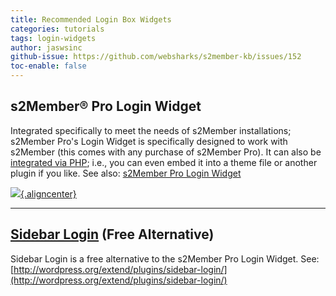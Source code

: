 ```yaml
---
title: Recommended Login Box Widgets
categories: tutorials
tags: login-widgets
author: jaswsinc
github-issue: https://github.com/websharks/s2member-kb/issues/152
toc-enable: false
---
```


## s2Member® Pro Login Widget

Integrated specifically to meet the needs of s2Member installations; s2Member Pro's Login Widget is specifically designed to work with s2Member (this comes with any purchase of s2Member Pro). It can also be [integrated via PHP](https://github.com/websharks/s2member-kb/issues/148); i.e., you can even embed it into a theme file or another plugin if you like. See also: [s2Member Pro Login Widget](https://github.com/websharks/s2member-kb/issues/148)

[![](http://cdn.websharks-inc.com/s2member/uploads/pro-screen-pro-login-widget.jpg){.aligncenter}](http://cdn.websharks-inc.com/s2member/uploads/pro-screen-pro-login-widget.jpg)

---

## [Sidebar Login](http://wordpress.org/extend/plugins/sidebar-login/) (Free Alternative)

Sidebar Login is a free alternative to the s2Member Pro Login Widget. See: [http://wordpress.org/extend/plugins/sidebar-login/](http://wordpress.org/extend/plugins/sidebar-login/)
